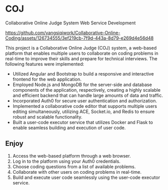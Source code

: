 # COJ
Collaborative Online Judge System Web Service Development


https://github.com/yangsiqiwork/Collaborative-Online-Coding/assets/126734555/3ef219cb-7f9d-443a-8d79-e269d4e56d48


This project is a Collaborative Online Judge (COJ) system, a web-based platform that enables multiple users to collaborate on coding problems in real-time to improve their skills and prepare for technical interviews. The following features were implemented:

- Utilized Angular and Bootstrap to build a responsive and interactive frontend for the web application.
- Employed Node.js and MongoDB for the server-side and database components of the application, respectively, creating a highly scalable and efficient backend that can handle large amounts of data and traffic.
- Incorporated Auth0 for secure user authentication and authorization.
- Implemented a collaborative code editor that supports multiple users editing simultaneously, utilizing ACE, Socket.io, and Redis to ensure robust and scalable functionality.
- Built a user-code executor service that utilizes Docker and Flask to enable seamless building and execution of user code.

## Enjoy

1. Access the web-based platform through a web browser.
2. Log in to the platform using your Auth0 credentials.
3. Choose coding questions from a list of available problems.
4. Collaborate with other users on coding problems in real-time.
5. Build and execute user code seamlessly using the user-code executor service.
